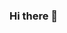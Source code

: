 ### Hi there 👋

<!--
- 🌱 I’m currently learning computer science and discrete mathematics.
- 📫 How to reach me: holdenhughes88@gmail.com
- 😄 Pronouns: He/Him
- ⚡ Fun fact: I really enjoy mathematics and am actively learning computer science to apply this interest.
-->
